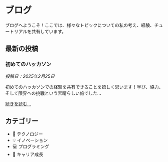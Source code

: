 # ブログ

ブログへようこそ！ここでは、様々なトピックについての私の考え、経験、チュートリアルを共有しています。

## 最新の投稿

### 初めてのハッカソン
*投稿日：2025年2月25日*

初めてのハッカソンでの経験を共有できることを嬉しく思います！学び、協力、そして限界への挑戦という素晴らしい旅でした...

[続きを読む...](/ja/blog/my-first-hackathon.md)

## カテゴリー

- 📱 テクノロジー
- 💡 イノベーション
- 💻 プログラミング
- 🚀 キャリア成長 